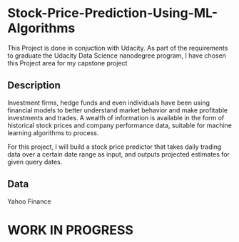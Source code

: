 # Stock-Price-Prediction-Using-ML-Algorithms
This Project is done in conjuction with Udacity. As part of the requirements to graduate the Udacity Data Science nanodegree program, I have chosen this Project area for my capstone project 




## Description

Investment firms, hedge funds and even individuals have been using financial models to better understand market behavior and make profitable investments and trades. A wealth of information is available in the form of historical stock prices and company performance data, suitable for machine learning algorithms to process.


For this project, I will build a stock price predictor that takes daily trading data over a certain date range as input, and outputs projected estimates for given query dates. 

## Data
Yahoo Finance 




# WORK IN PROGRESS
